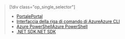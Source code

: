 > [!div class="op_single_selector"]
> * [<span data-ttu-id="879ea-101">Portale</span><span class="sxs-lookup"><span data-stu-id="879ea-101">Portal</span></span>](../articles/hdinsight/hdinsight-administer-use-portal-linux.md)
> * [<span data-ttu-id="879ea-102">Interfaccia della riga di comando di Azure</span><span class="sxs-lookup"><span data-stu-id="879ea-102">Azure CLI</span></span>](../articles/hdinsight/hdinsight-administer-use-command-line.md)
> * [<span data-ttu-id="879ea-103">Azure PowerShell</span><span class="sxs-lookup"><span data-stu-id="879ea-103">Azure PowerShell</span></span>](../articles/hdinsight/hdinsight-administer-use-powershell.md)
> * [<span data-ttu-id="879ea-104">.NET SDK</span><span class="sxs-lookup"><span data-stu-id="879ea-104">.NET SDK</span></span>](../articles/hdinsight/hdinsight-administer-use-dotnet-sdk.md)
> 
> 

